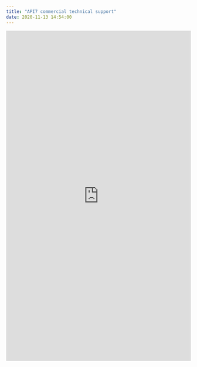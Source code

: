 ```yaml
---
title: "API7 commercial technical support"
date: 2020-11-13 14:54:00
---
```


<iframe src="https://apiseven.mikecrm.com/Gsu7F9f" frameborder="0" scrolling="no" style="display: block; min-width: 100%; width: 100px; height: 900px; border: none; overflow: auto;"></iframe>
